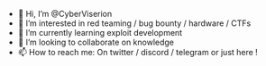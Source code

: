 - 👋 Hi, I’m @CyberViserion
- 👀 I’m interested in red teaming / bug bounty / hardware / CTFs 
- 🌱 I’m currently learning exploit development
- 💞️ I’m looking to collaborate on knowledge
- 📫 How to reach me: On twitter / discord / telegram or just here !

<!---
CyberViserion/CyberViserion is a ✨ special ✨ repository because its `README.md` (this file) appears on your GitHub profile.
You can click the Preview link to take a look at your changes.
--->
